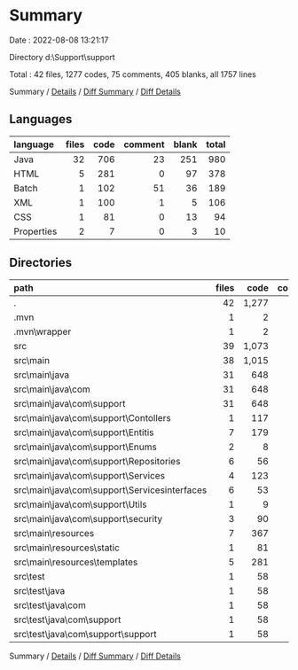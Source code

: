 # Summary

Date : 2022-08-08 13:21:17

Directory d:\\Support\\support

Total : 42 files,  1277 codes, 75 comments, 405 blanks, all 1757 lines

Summary / [Details](details.md) / [Diff Summary](diff.md) / [Diff Details](diff-details.md)

## Languages
| language | files | code | comment | blank | total |
| :--- | ---: | ---: | ---: | ---: | ---: |
| Java | 32 | 706 | 23 | 251 | 980 |
| HTML | 5 | 281 | 0 | 97 | 378 |
| Batch | 1 | 102 | 51 | 36 | 189 |
| XML | 1 | 100 | 1 | 5 | 106 |
| CSS | 1 | 81 | 0 | 13 | 94 |
| Properties | 2 | 7 | 0 | 3 | 10 |

## Directories
| path | files | code | comment | blank | total |
| :--- | ---: | ---: | ---: | ---: | ---: |
| . | 42 | 1,277 | 75 | 405 | 1,757 |
| .mvn | 1 | 2 | 0 | 1 | 3 |
| .mvn\\wrapper | 1 | 2 | 0 | 1 | 3 |
| src | 39 | 1,073 | 23 | 363 | 1,459 |
| src\\main | 38 | 1,015 | 23 | 346 | 1,384 |
| src\\main\\java | 31 | 648 | 23 | 234 | 905 |
| src\\main\\java\\com | 31 | 648 | 23 | 234 | 905 |
| src\\main\\java\\com\\support | 31 | 648 | 23 | 234 | 905 |
| src\\main\\java\\com\\support\\Contollers | 1 | 117 | 1 | 45 | 163 |
| src\\main\\java\\com\\support\\Entitis | 7 | 179 | 0 | 53 | 232 |
| src\\main\\java\\com\\support\\Enums | 2 | 8 | 0 | 4 | 12 |
| src\\main\\java\\com\\support\\Repositories | 6 | 56 | 0 | 24 | 80 |
| src\\main\\java\\com\\support\\Services | 4 | 123 | 3 | 51 | 177 |
| src\\main\\java\\com\\support\\Servicesinterfaces | 6 | 53 | 0 | 23 | 76 |
| src\\main\\java\\com\\support\\Utils | 1 | 9 | 0 | 3 | 12 |
| src\\main\\java\\com\\support\\security | 3 | 90 | 19 | 29 | 138 |
| src\\main\\resources | 7 | 367 | 0 | 112 | 479 |
| src\\main\\resources\\static | 1 | 81 | 0 | 13 | 94 |
| src\\main\\resources\\templates | 5 | 281 | 0 | 97 | 378 |
| src\\test | 1 | 58 | 0 | 17 | 75 |
| src\\test\\java | 1 | 58 | 0 | 17 | 75 |
| src\\test\\java\\com | 1 | 58 | 0 | 17 | 75 |
| src\\test\\java\\com\\support | 1 | 58 | 0 | 17 | 75 |
| src\\test\\java\\com\\support\\support | 1 | 58 | 0 | 17 | 75 |

Summary / [Details](details.md) / [Diff Summary](diff.md) / [Diff Details](diff-details.md)